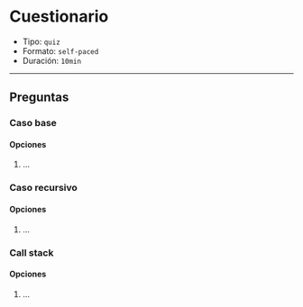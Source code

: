 # Cuestionario

* Tipo: `quiz`
* Formato: `self-paced`
* Duración: `10min`

***

## Preguntas

### Caso base

#### Opciones

1. ...

<solution style="display:none;">1</solution>

### Caso recursivo

#### Opciones

1. ...

<solution style="display:none;">1</solution>

### Call stack

#### Opciones

1. ...

<solution style="display:none;">1</solution>
